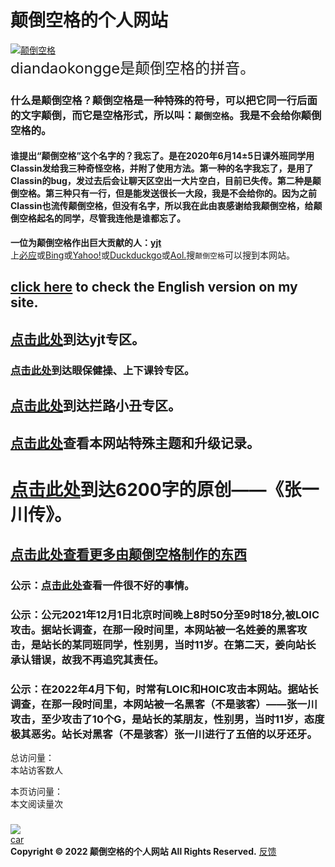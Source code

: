 # 颠倒空格的个人网站
[![颠倒空格](https://user-images.githubusercontent.com/94299076/167138129-4174978a-a417-4c03-ad4c-c89d289e9858.png)](https://diandaokongge.github.io/)  
<font size=5>diandaokongge是颠倒空格的拼音。 </font>  
### 什么是颠倒空格？颠倒空格是一种特殊的符号，可以把它同一行后面的文字颠倒，而它是空格形式，所以叫：`颠倒空格`。我是不会给你颠倒空格的。  
#### 谁提出“颠倒空格”这个名字的？我忘了。是在2020年6月14±5日课外班同学用Classin发给我三种奇怪空格，并附了使用方法。第一种的名字我忘了，是用了Classin的bug，发过去后会让聊天区空出一大片空白，目前已失传。第二种是颠倒空格。第三种只有一行，但是能发送很长一大段，我是不会给你的。因为之前Classin也流传颠倒空格，但没有名字，所以我在此由衷感谢给我颠倒空格，给颠倒空格起名的同学，尽管我连他是谁都忘了。  
**一位为颠倒空格作出巨大贡献的人：[yjt](https://diandaokongge.github.io/yjt)**   
上[必应](https://cn.bing.com)或[Bing](https://www.bing.com)或[Yahoo!](https://www.yahoo.com)或[Duckduckgo](https://duckduckgo.com)或[Aol.](https://www.aol.com)搜`颠倒空格`可以搜到本网站。  

## [click here](https://diandaokongge.github.io/en) to check the English version on my site.  
## [点击此处](https://diandaokongge.github.io/yjt)到达**yjt**专区。  
### [点击此处](https://diandaokongge.github.io/music)到达**眼保健操、上下课铃**专区。  
## [点击此处](https://diandaokongge.github.io/llxc)到达**拦路小丑**专区。   
## [点击此处](https://diandaokongge.github.io/special)查看本网站特殊主题和升级记录。 
# [点击此处](https://diandaokongge.github.io/zyc)到达6200字的原创——《张一川传》。  

## **[点击此处查看更多由颠倒空格制作的东西](https://diandaokongge.github.io/more)**

### 公示：[点击此处](https://diandaokongge.github.io/bad)查看一件很不好的事情。  

### 公示：公元2021年12月1日北京时间晚上8时50分至9时18分,被LOIC攻击。据站长调查，在那一段时间里，本网站被一名姓姜的黑客攻击，是站长的某同班同学，性别男，当时11岁。在第二天，姜向站长承认错误，故我不再追究其责任。  
### 公示：在2022年4月下旬，时常有LOIC和HOIC攻击本网站。据站长调查，在那一段时间里，本网站被一名黑客（不是骇客）——张一川攻击，至少攻击了10个G，是站长的某朋友，性别男，当时11岁，态度极其恶劣。站长对黑客（不是骇客）张一川进行了五倍的以牙还牙。

<script type="text/javascript" src="busuanzi.js"></script>    
<script async src="//busuanzi.ibruce.info/busuanzi/2.3/busuanzi.pure.mini.js">
</script>  

总访问量：  
<span id="busuanzi_container_site_uv">
  本站访客数<span id="busuanzi_value_site_uv"></span>人
</span>

本页访问量：  
<span id="busuanzi_container_page_pv">
  本文阅读量<span id="busuanzi_value_page_pv"></span>次
</span>

### <span id="runtime_span"></span><script type="text/javascript">function show_runtime(){window.setTimeout("show_runtime()",1000);X=new Date("11/27/2021 21:04:00");Y=new Date();T=(Y.getTime()-X.getTime());M=24*60*60*1000;a=T/M;A=Math.floor(a);b=(a-A)*24;B=Math.floor(b);c=(b-B)*60;C=Math.floor((b-B)*60);D=Math.floor((c-C)*60);runtime_span.innerHTML="本站已运行: "+A+"天"+B+"小时"+C+"分"+D+"秒"}show_runtime();</script> 

[![](https://user-images.githubusercontent.com/94299076/164439792-66e074db-fb80-4335-8404-51bd47391b91.gif)](https://diandaokongge.github.io/)  
[car](https://diandaokongge.github.io/时间像小马车.m4a)  
**Copyright © 2022 颠倒空格的个人网站 All Rights Reserved.**   [反馈](https://diandaokongge.github.io/fdbk)
